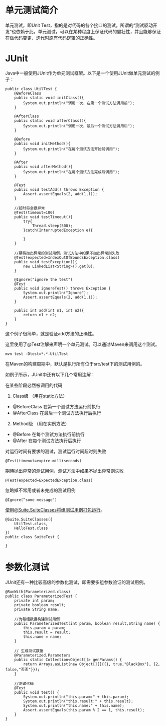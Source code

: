 # 单元测试简介
单元测试，即Unit Test，指的是对代码的各个接口的测试。所谓的“测试驱动开发”也依赖于此。单元测试，可以在某种程度上保证代码的健壮性，并且能够保证在做代码变更、迭代时原有代码逻辑的正确性。


# JUnit
Java中一般使用JUnit作为单元测试框架。以下是一个使用JUnit做单元测试的例子：
```
public class UtilTest {
    @BeforeClass
    public static void initClass(){
        System.out.println("调用一次，在第一个测试方法调用前");
    }
    
    @AfterClass
    public static void afterClass(){
        System.out.println("调用一次，最后一个测试方法调用后");
    }
    
    @Before
    public void initMethod(){
        System.out.println("在每个测试方法开始前调用");
    }
    
    @After
    public void afterMethod(){
        System.out.println("在每个测试方法完成后调用");
    }

    @Test
    public void testAdd() throws Exception {
        Assert.assertEquals(2, add(1,1));
    }
    
    //超时将会报异常
    @Test(timeout=100)
    public void testTimeout(){
        try{
            Thread.sleep(500);
        }catch(InterruptedException e){
        
        }
    }
    
    //期待抛出异常的测试用例，测试方法中如果不抛出异常则失败
    @Test(expected=IndexOutOfBoundsException.class)
    public void testException(){
        new LinkedList<String>().get(0);
    }
    
    @Ignore("ignore the test")
    @Test
    public void ignoreTest() throws Exception {
    	System.out.println("Ignore");
        Assert.assertEquals(2, add(1,1));
    }
        
    public int add(int n1, int n2){
        return n1 + n2;
    }
}
```
这个例子很简单，就是验证add方法的正确性。

这里使用了@Test注解来声明一个单元测试。可以通过Maven来调用这个测试。
```
mvn test -Dtest=*.*.UtilTest
```
在Maven的构建周期中，默认是执行所有位于src/test下的测试用例的。

如例子所示，JUnit中还有以下几个常用注解：

在某些阶段必然被调用的代码

1. Class级 （用在static方法）
+ @BeforeClass 在第一个测试方法运行前执行
+ @AfterClass 在最后一个测试方法执行后执行
2. Method级 （用在实例方法）
+ @Before 在每个测试方法执行前执行
+ @After 在每个测试方法执行后执行


对运行时间有要求的测试，测试运行时间超时则失败
```
@Test(timeout=expire-milliseconds)
```
期待抛出异常的测试用例，测试方法中如果不抛出异常则失败

```
@Test(expected=ExpectedException.class)
```

忽略掉不常用或者未完成的测试用例

```
@Ignore(“some message")
```
使用@Suite.SuiteClasses将组测试用例打包运行。

```
@Suite.SuiteClasses({
    UtilTest.class,
    HelloTest.class 
})
public class SuiteTest {

}
```

# 参数化测试
JUnit还有一种比较高级的参数化测试，即需要多组参数验证的测试用例。
```
@RunWith(Parameterized.class)
public class ParameterizedTest {
    private int param;
    private boolean result;
    private String name;

    //为每组数据构建测试用例
    public ParameterizedTest(int param, boolean result,String name) {
        this.param = param;
        this.result = result;
        this.name = name;
    }

    // 生成测试数据
    @Parameterized.Parameters
    public static Collection<Object[]> genParams() {
        return Arrays.asList(new Object[][]{{1, true,"BlackBox"}, {2, false,"歪歪"}});
    }

    //测试代码
    @Test
    public void test() {
    	System.out.println("this.param:" + this.param);
    	System.out.println("this.result:" + this.result);
    	System.out.println("this.name:" + this.name);
        Assert.assertEquals(this.param % 2 == 1, this.result);
    }
}
```
